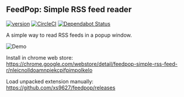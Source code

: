 ## FeedPop: Simple RSS feed reader
[![version][version-badge]][CHANGELOG]
[![CircleCI](https://img.shields.io/circleci/build/github/xs9627/feedpop/master.svg)](https://circleci.com/gh/xs9627/feedpop/tree/master)
[![Dependabot Status](https://api.dependabot.com/badges/status?host=github&repo=xs9627/feedpop)](https://dependabot.com)

A simple way to read RSS feeds in a popup window.

![Demo](https://i.imgur.com/FyizZRy.gif)

Install in chrome web store: https://chrome.google.com/webstore/detail/feedpop-simple-rss-feed-r/nleicnolldoamnpiekcpifpimpolkelo

Load unpacked extension manually: https://github.com/xs9627/feedpop/releases

[CHANGELOG]: ./CHANGELOG.md
[version-badge]: https://img.shields.io/badge/version-1.1.3-blue.svg
